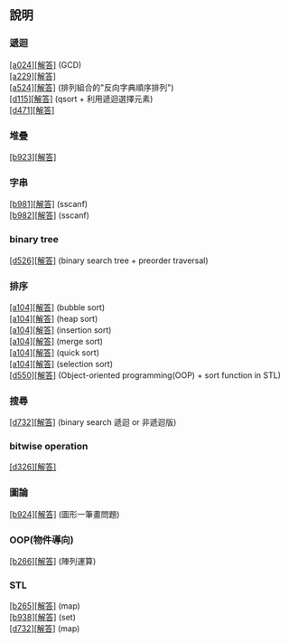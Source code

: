 ﻿## 說明

### 遞迴  
[[a024]](https://zerojudge.tw/ShowProblem?problemid=a024)[[解答]](https://github.com/XassassinXsaberX/zerojudge/blob/master/normal/a024.cpp) (GCD)  
[[a229]](https://zerojudge.tw/ShowProblem?problemid=a229)[[解答]](https://github.com/XassassinXsaberX/zerojudge/blob/master/normal/a229.c)  
[[a524]](https://zerojudge.tw/ShowProblem?problemid=a524)[[解答]](https://github.com/XassassinXsaberX/zerojudge/blob/master/normal/a524.c) (排列組合的"反向字典順序排列")  
[[d115]](https://zerojudge.tw/ShowProblem?problemid=d115)[[解答]](https://github.com/XassassinXsaberX/zerojudge/blob/master/normal/d115.c) (qsort + 利用遞迴選擇元素)  
[[d471]](https://zerojudge.tw/ShowProblem?problemid=d471)[[解答]](https://github.com/XassassinXsaberX/zerojudge/blob/master/normal/d471.c)  


### 堆疊
[[b923]](https://zerojudge.tw/ShowProblem?problemid=b923)[[解答]](https://github.com/XassassinXsaberX/zerojudge/blob/master/normal/b923.c)  


### 字串
[[b981]](https://zerojudge.tw/ShowProblem?problemid=b981)[[解答]](https://github.com/XassassinXsaberX/zerojudge/blob/master/normal/b981.c) (sscanf)  
[[b982]](https://zerojudge.tw/ShowProblem?problemid=b982)[[解答]](https://github.com/XassassinXsaberX/zerojudge/blob/master/normal/b982.c) (sscanf)  


### binary tree
[[d526]](https://zerojudge.tw/ShowProblem?problemid=d526)[[解答]](https://github.com/XassassinXsaberX/zerojudge/blob/master/normal/d526.c) (binary search tree + preorder traversal)  


### 排序
[[a104]](https://zerojudge.tw/ShowProblem?problemid=a104)[[解答]](https://github.com/XassassinXsaberX/zerojudge/blob/master/normal/a104(bubble%20sort).c) (bubble sort)  
[[a104]](https://zerojudge.tw/ShowProblem?problemid=a104)[[解答]](https://github.com/XassassinXsaberX/zerojudge/blob/master/normal/a104(heap%20sort).c) (heap sort)  
[[a104]](https://zerojudge.tw/ShowProblem?problemid=a104)[[解答]](https://github.com/XassassinXsaberX/zerojudge/blob/master/normal/a104(insertion%20sort).c) (insertion sort)  
[[a104]](https://zerojudge.tw/ShowProblem?problemid=a104)[[解答]](https://github.com/XassassinXsaberX/zerojudge/blob/master/normal/a104(merge%20sort).c) (merge sort)  
[[a104]](https://zerojudge.tw/ShowProblem?problemid=a104)[[解答]](https://github.com/XassassinXsaberX/zerojudge/blob/master/normal/a104(quick%20sort).c) (quick sort)  
[[a104]](https://zerojudge.tw/ShowProblem?problemid=a104)[[解答]](https://github.com/XassassinXsaberX/zerojudge/blob/master/normal/a104(selection%20sort).c) (selection sort)  
[[d550]](https://zerojudge.tw/ShowProblem?problemid=d550)[[解答]](https://github.com/XassassinXsaberX/zerojudge/blob/master/normal/d550.cpp) (Object-oriented programming(OOP) + sort function in STL)  


### 搜尋
[[d732]](https://zerojudge.tw/ShowProblem?problemid=d732)[[解答]](https://github.com/XassassinXsaberX/zerojudge/blob/master/normal/d732.c) (binary search 遞迴 or 非遞迴版)  


### bitwise operation
[[d326]](https://zerojudge.tw/ShowProblem?problemid=d326)[[解答]](https://github.com/XassassinXsaberX/zerojudge/blob/master/normal/d326.c)  


### 圖論
[[b924]](https://zerojudge.tw/ShowProblem?problemid=b924)[[解答]](https://github.com/XassassinXsaberX/zerojudge/blob/master/normal/b924.c) (圖形一筆畫問題)  


### OOP(物件導向)
[[b266]](https://zerojudge.tw/ShowProblem?problemid=b266)[[解答]](https://github.com/XassassinXsaberX/zerojudge/blob/master/normal/b266.cpp) (陣列運算)  



### STL
[[b265]](https://zerojudge.tw/ShowProblem?problemid=b265)[[解答]](https://github.com/XassassinXsaberX/zerojudge/blob/master/normal/b265.cpp) (map)  
[[b938]](https://zerojudge.tw/ShowProblem?problemid=b938)[[解答]](https://github.com/XassassinXsaberX/zerojudge/blob/master/normal/b938.cpp) (set)  
[[d732]](https://zerojudge.tw/ShowProblem?problemid=d732)[[解答]](https://github.com/XassassinXsaberX/zerojudge/blob/master/normal/d732(map).cpp) (map)  
